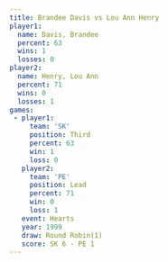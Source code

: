```yaml
---
title: Brandee Davis vs Lou Ann Henry
player1:              
  name: Davis, Brandee
  percent: 63         
  wins: 1             
  losses: 0           
player2:              
  name: Henry, Lou Ann
  percent: 71         
  wins: 0             
  losses: 1           
games:
 - player1:         
     team: 'SK'     
     position: Third
     percent: 63    
     win: 1         
     loss: 0        
   player2:        
     team: 'PE'    
     position: Lead
     percent: 71   
     win: 0        
     loss: 1       
   event: Hearts       
   year: 1999          
   draw: Round Robin(1)
   score: SK 6 - PE 1  
---
```

